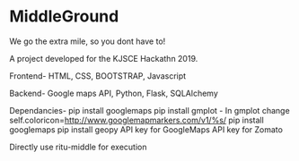 # MiddleGround
We go the extra mile, so you dont have to!

A project developed for the KJSCE Hackathn 2019.

Frontend-
HTML, CSS, BOOTSTRAP, Javascript

Backend-
Google maps API, Python, Flask, SQLAlchemy

Dependancies-
pip install googlemaps
pip install gmplot - In gmplot
change self.coloricon=http://www.googlemapmarkers.com/v1/%s/
pip install googlemaps
pip install geopy
API key for GoogleMaps
API key for Zomato 

Directly use ritu-middle for execution
